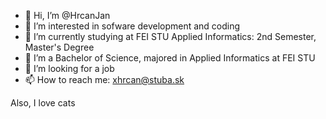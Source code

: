 - 👋 Hi, I’m @HrcanJan
- 👀 I’m interested in sofware development and coding
- 🌱 I’m currently studying at FEI STU Applied Informatics: 2nd Semester, Master's Degree
- 🌱 I’m a Bachelor of Science, majored in Applied Informatics at FEI STU
- 💞️ I’m looking for a job
- 📫 How to reach me: xhrcan@stuba.sk

Also, I love cats

<!---
HrcanJan/HrcanJan is a ✨ special ✨ repository because its `README.md` (this file) appears on your GitHub profile.
You can click the Preview link to take a look at your changes.
--->

